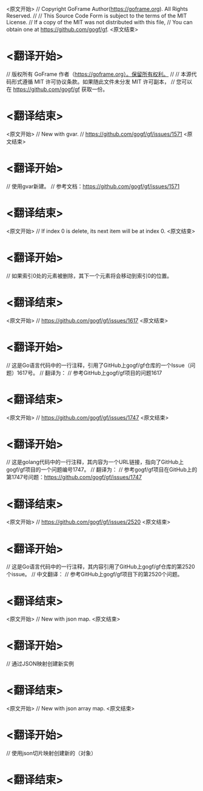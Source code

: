 
<原文开始>
// Copyright GoFrame Author(https://goframe.org). All Rights Reserved.
//
// This Source Code Form is subject to the terms of the MIT License.
// If a copy of the MIT was not distributed with this file,
// You can obtain one at https://github.com/gogf/gf.
<原文结束>

# <翻译开始>
// 版权所有 GoFrame 作者（https://goframe.org）。保留所有权利。
//
// 本源代码形式遵循 MIT 许可协议条款。如果随此文件未分发 MIT 许可副本，
// 您可以在 https://github.com/gogf/gf 获取一份。
# <翻译结束>












<原文开始>
	// New with gvar.
	// https://github.com/gogf/gf/issues/1571
<原文结束>

# <翻译开始>
// 使用gvar新建。
// 参考文档：https://github.com/gogf/gf/issues/1571
# <翻译结束>


<原文开始>
// If index 0 is delete, its next item will be at index 0.
<原文结束>

# <翻译开始>
// 如果索引0处的元素被删除，其下一个元素将会移动到索引0的位置。
# <翻译结束>


<原文开始>
// https://github.com/gogf/gf/issues/1617
<原文结束>

# <翻译开始>
// 这是Go语言代码中的一行注释，引用了GitHub上gogf/gf仓库的一个Issue（问题）1617号。
// 翻译为：
// 参考GitHub上gogf/gf项目的问题1617
# <翻译结束>


<原文开始>
// https://github.com/gogf/gf/issues/1747
<原文结束>

# <翻译开始>
// 这是golang代码中的一行注释，其内容为一个URL链接，指向了GitHub上gogf/gf项目的一个问题编号1747。
// 翻译为：
// 参考gogf/gf项目在GitHub上的第1747号问题：https://github.com/gogf/gf/issues/1747
# <翻译结束>


<原文开始>
// https://github.com/gogf/gf/issues/2520
<原文结束>

# <翻译开始>
// 这是Go语言代码中的一行注释，其内容引用了GitHub上gogf/gf仓库的第2520个issue。
// 中文翻译：
// 参考GitHub上gogf/gf项目下的第2520个问题。
# <翻译结束>


<原文开始>
// New with json map.
<原文结束>

# <翻译开始>
// 通过JSON映射创建新实例
# <翻译结束>


<原文开始>
// New with json array map.
<原文结束>

# <翻译开始>
// 使用json切片映射创建新的（对象）
# <翻译结束>

